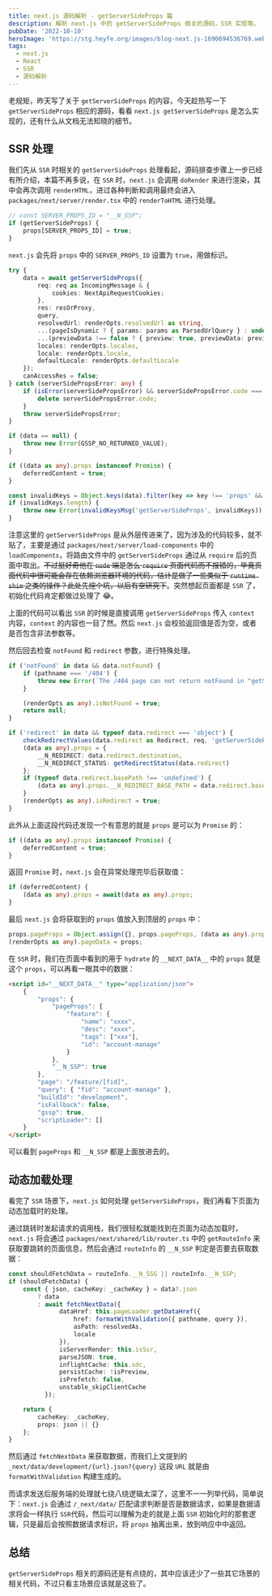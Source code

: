 ```yaml
---
title: next.js 源码解析 - getServerSideProps 篇
description: 解析 next.js 中的 getServerSideProps 相关的源码，SSR 实现等。
pubDate: '2022-10-10'
heroImage: 'https://stg.heyfe.org/images/blog-next.js-1690694536769.webp'
tags:
  - next.js
  - React
  - SSR
  - 源码解析
---
```


老规矩，昨天写了关于 `getServerSideProps` 的内容，今天趁热写一下 `getServerSideProps` 相应的源码，看看 `next.js getServerSideProps` 是怎么实现的，还有什么从文档无法知晓的细节。

## SSR 处理

我们先从 `SSR` 时相关的 `getServerSideProps` 处理看起，源码排查步骤上一步已经有所介绍，本篇不再多说，在 `SSR` 时，`next.js` 会调用 `doRender` 来进行渲染，其中会再次调用 `renderHTML`，进过各种判断和调用最终会进入 `packages/next/server/render.tsx` 中的 `renderToHTML` 进行处理。

```ts
// const SERVER_PROPS_ID = "__N_SSP";
if (getServerSideProps) {
    props[SERVER_PROPS_ID] = true;
}
```

`next.js` 会先将 `props` 中的 `SERVER_PROPS_ID` 设置为 `true`，用做标识。

```ts
try {
    data = await getServerSideProps({
        req: req as IncomingMessage & {
            cookies: NextApiRequestCookies;
        },
        res: resOrProxy,
        query,
        resolvedUrl: renderOpts.resolvedUrl as string,
        ...(pageIsDynamic ? { params: params as ParsedUrlQuery } : undefined),
        ...(previewData !== false ? { preview: true, previewData: previewData } : undefined),
        locales: renderOpts.locales,
        locale: renderOpts.locale,
        defaultLocale: renderOpts.defaultLocale
    });
    canAccessRes = false;
} catch (serverSidePropsError: any) {
    if (isError(serverSidePropsError) && serverSidePropsError.code === 'ENOENT') {
        delete serverSidePropsError.code;
    }
    throw serverSidePropsError;
}

if (data == null) {
    throw new Error(GSSP_NO_RETURNED_VALUE);
}

if ((data as any).props instanceof Promise) {
    deferredContent = true;
}

const invalidKeys = Object.keys(data).filter(key => key !== 'props' && key !== 'redirect' && key !== 'notFound');
if (invalidKeys.length) {
    throw new Error(invalidKeysMsg('getServerSideProps', invalidKeys));
}
```

注意这里的 `getServerSideProps` 是从外层传进来了，因为涉及的代码较多，就不贴了，主要是通过 `packages/next/server/load-components` 中的 `loadComponents`，将路由文件中的 `getServerSideProps` 通过从 `require` 后的页面中取出。~~不过挺好奇他在 `node` 端是怎么 `require` 页面代码而不报错的，毕竟页面代码中很可能会存在依赖浏览器环境的代码，估计是做了一些类似于 `runtime shim` 之类的操作？此处先挖个坑，以后有空研究下~~。突然想起页面都是 `SSR` 了，初始化代码肯定都做过处理了 😂。

上面的代码可以看出 `SSR` 的时候是直接调用 `getServerSideProps` 传入 `context` 内容，`context` 的内容也一目了然。然后 `next.js` 会校验返回值是否为空，或者是否包含非法参数等。

然后回去检查 `notFound` 和 `redirect` 参数，进行特殊处理。

```ts
if ('notFound' in data && data.notFound) {
    if (pathname === '/404') {
        throw new Error(`The /404 page can not return notFound in "getStaticProps", please remove it to continue!`);
    }

    (renderOpts as any).isNotFound = true;
    return null;
}

if ('redirect' in data && typeof data.redirect === 'object') {
    checkRedirectValues(data.redirect as Redirect, req, 'getServerSideProps');
    (data as any).props = {
        __N_REDIRECT: data.redirect.destination,
        __N_REDIRECT_STATUS: getRedirectStatus(data.redirect)
    };
    if (typeof data.redirect.basePath !== 'undefined') {
        (data as any).props.__N_REDIRECT_BASE_PATH = data.redirect.basePath;
    }
    (renderOpts as any).isRedirect = true;
}
```

此外从上面这段代码还发现一个有意思的就是 `props` 是可以为 `Promise` 的：

```ts
if ((data as any).props instanceof Promise) {
    deferredContent = true;
}
```

返回 `Promise` 时，`next.js` 会在异常处理完毕后获取值：

```ts
if (deferredContent) {
    (data as any).props = await(data as any).props;
}
```

最后 `next.js` 会将获取到的 `props` 值放入到顶层的 `props` 中：

```ts
props.pageProps = Object.assign({}, props.pageProps, (data as any).props);
(renderOpts as any).pageData = props;
```

在 `SSR` 时，我们在页面中看到的用于 `hydrate` 的 `__NEXT_DATA__` 中的 `props` 就是这个 `props`，可以再看一眼其中的数据：

```html
<script id="__NEXT_DATA__" type="application/json">
    {
        "props": {
            "pageProps": {
                "feature": {
                    "name": "xxxx",
                    "desc": "xxxx",
                    "tags": ["xxx"],
                    "id": "account-manage"
                }
            },
            "__N_SSP": true
        },
        "page": "/feature/[fid]",
        "query": { "fid": "account-manage" },
        "buildId": "development",
        "isFallback": false,
        "gssp": true,
        "scriptLoader": []
    }
</script>
```

可以看到 `pageProps` 和 `__N_SSP` 都是上面放进去的。

## 动态加载处理

看完了 `SSR` 场景下，`next.js` 如何处理 `getServerSideProps`，我们再看下页面为动态加载时的处理。

通过跳转时发起请求的调用栈，我们很轻松就能找到在页面为动态加载时，`next.js` 将会通过 `packages/next/shared/lib/router.ts` 中的 `getRouteInfo` 来获取要跳转的页面信息，然后会通过 `routeInfo` 的 `__N_SSP` 判定是否要去获取数据：

```ts
const shouldFetchData = routeInfo.__N_SSG || routeInfo.__N_SSP;
if (shouldFetchData) {
    const { json, cacheKey: _cacheKey } = data?.json
        ? data
        : await fetchNextData({
              dataHref: this.pageLoader.getDataHref({
                  href: formatWithValidation({ pathname, query }),
                  asPath: resolvedAs,
                  locale
              }),
              isServerRender: this.isSsr,
              parseJSON: true,
              inflightCache: this.sdc,
              persistCache: !isPreview,
              isPrefetch: false,
              unstable_skipClientCache
          });

    return {
        cacheKey: _cacheKey,
        props: json || {}
    };
}
```

然后通过 `fetchNextData` 来获取数据，而我们上文提到的 `_next/data/development/{url}.json?{query}` 这段 `URL` 就是由 `formatWithValidation` 构建生成的。

而请求发送后服务端的处理就七绕八绕逻辑太深了，这里不一一列举代码，简单说下：`next.js` 会通过 `/_next/data/` 匹配请求判断是否是数据请求，如果是数据请求将会一样执行 `SSR`代码，然后可以理解为走的就是上面 `SSR` 初始化时的那套逻辑，只是最后会按照数据请求标识，将 `props` 抽离出来，放到响应中中返回。

## 总结

`getServerSideProps` 相关的源码还是有点绕的，其中应该还少了一些其它场景的相关代码，不过只看主场景应该就是这些了。